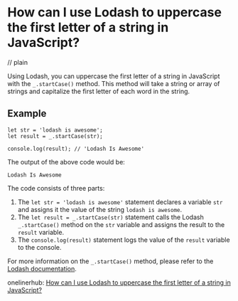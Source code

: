 # How can I use Lodash to uppercase the first letter of a string in JavaScript?
// plain

Using Lodash, you can uppercase the first letter of a string in JavaScript with the `_.startCase()` method. This method will take a string or array of strings and capitalize the first letter of each word in the string.

## Example

```
let str = 'lodash is awesome';
let result = _.startCase(str);

console.log(result); // 'Lodash Is Awesome'
```

The output of the above code would be:
```
Lodash Is Awesome
```

The code consists of three parts:
1. The `let str = 'lodash is awesome'` statement declares a variable `str` and assigns it the value of the string `lodash is awesome`.
2. The `let result = _.startCase(str)` statement calls the Lodash `_.startCase()` method on the `str` variable and assigns the result to the `result` variable.
3. The `console.log(result)` statement logs the value of the `result` variable to the console.

For more information on the `_.startCase()` method, please refer to the [Lodash documentation](https://lodash.com/docs/4.17.15#startCase).

onelinerhub: [How can I use Lodash to uppercase the first letter of a string in JavaScript?](https://onelinerhub.com/javascript-lodash/how-can-i-use-lodash-to-uppercase-the-first-letter-of-a-string-in-javascript)